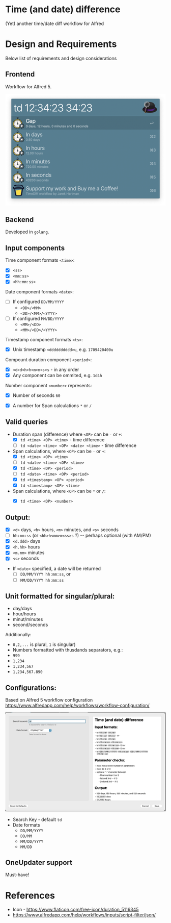 # Time (and date) difference
(Yet) another time/date diff workflow for Alfred

# Design and Requirements

Below list of requirements and design considerations

## Frontend

Workflow for Alfred 5.

![alt text](img/Usage1.png)

## Backend

Developed in `golang`.

## Input components

Time component formats `<time>`:
 - [X] `<ss>`
 - [X] `<mm:ss>`
 - [X] `<hh:mm:ss>`

Date component formats `<date>`:
 - [ ] If configured `DD/MM/YYYY`
     - `<DD>/<MM>`
     - `<DD>/<MM>/<YYYY>`
 - [ ] If configured `MM/DD/YYYY`
     - `<MM>/<DD>`
     - `<MM>/<DD>/<YYYY>`

Timestamp component formats `<ts>`:
 - [X] Unix timestamp `<dddddddddd>u`, e.g. `1709420400u`

Compount duration component `<period>`:
 -  [X] `<d>d<h>h<m>m<s>s` - in any order
 -  [X] Any component can be ommited, e.g. `1d4h`

Number component `<number>` represents:
 -  [X] Number of seconds `60`
 -  [X] A number for Span calculations `*` or `/`


## Valid queries
- Duration span (difference) where `<OP>` can be `-` or `+`:
    - [X] `td <time> <OP> <time>` - time difference
    - [ ] `td <date> <time> <OP> <date> <time>` - time difference
- Span calculations, where `<OP>` can be `-` or `+`:
    - [X] `td <time> <OP> <time>`
    - [ ] `td <date> <time> <OP> <time>`
    - [X] `td <time> <OP> <period>`
    - [ ] `td <date> <time> <OP> <period>`
    - [X] `td <timestamp> <OP> <period>`
    - [X] `td <timestamp> <OP> <time>`
- Span calculations, where `<OP>` can be `*` or `/`:
    - [X] `td <time> <OP> <number>`


## Output:
- [X] `<d>` days, `<h>` hours, `<m>` minutes, and `<s>` seconds
- [ ] `hh:mm:ss` (or `<hh>h<mm>m<ss>s` ?) -- perhaps optional (with AM/PM)
- [X] `<d.ddd>` days
- [X] `<h.hh>` hours
- [X] `<m.mm>` minutes
- [X] `<s>` seconds
- If `<date>` specified, a date will be returned
    - [ ] `DD/MM/YYYY hh:mm:ss`, or
    - [ ] `MM/DD/YYYY hh:mm:ss`

## Unit formatted for singular/plural:
- day/days
- hour/hours
- minut/minutes
- second/seconds

Additionally:
- `0,2,...` is plural, `1` is singular)
- Numbers formatted with thusdands separators, e.g.:
- `999`
- `1,234`
- `1,234,567`
- `1,234,567.890`

## Configurations:

Based on Alfred 5 workflow configuration https://www.alfredapp.com/help/workflows/workflow-configuration/


![alt text](img/Configuration.png)

- Search Key - default `td`
- Date formats
    - `DD/MM/YYYY`
    - `DD/MM`
    - `MM/DD/YYYY`
    - `MM/DD`

## OneUpdater support

Must-have!

# References
* Icon - https://www.flaticon.com/free-icon/duration_5116345
* https://www.alfredapp.com/help/workflows/inputs/script-filter/json/
